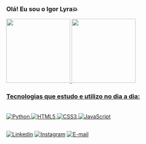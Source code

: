### Olá! Eu sou o Igor Lyra💥

<div align="left">
  <a href="https://github.com/IgorLyra">
  <img height="170em" src="https://github-readme-stats.vercel.app/api?username=igorlyra&show_icons=true&theme=dark&include_all_commits=true&count_private=true"/>
  <img height="170em" src="https://github-readme-stats.vercel.app/api/top-langs/?username=igorlyra&layout=compact&langs_count=7&theme=dracula"/>
</div>

### Tecnologias que estudo e utilizo no dia a dia:

<div style='display: inline_block'><br/>
  <img align='center' alt='Python' src='https://img.shields.io/badge/Python-14354C?style=for-the-badge&logo=python&logoColor=white'/>
  <img align='center' alt='HTML5' src='https://img.shields.io/badge/HTML5-E34F26?style=for-the-badge&logo=html5&logoColor=white'/>
  <img align='center' alt='CSS3' src='https://img.shields.io/badge/CSS3-1572B6?style=for-the-badge&logo=css3&logoColor=white'/>
  <img align='center' alt='JavaScript' src='https://img.shields.io/badge/JavaScript-F7DF1E?style=for-the-badge&logo=javascript&logoColor=black'/>
</div>

##
[![Linkedin](https://img.shields.io/badge/LinkedIn-0077B5?style=for-the-badge&logo=linkedin&logoColor=white)](www.linkedin.com/in/igorpaimlyra) [![Instagram](https://img.shields.io/badge/Instagram-E4405F?style=for-the-badge&logo=instagram&logoColor=white)](https://www.instagram.com/lpi_igor/) [![E-mail](https://img.shields.io/badge/Microsoft_Outlook-0078D4?style=for-the-badge&logo=microsoft-outlook&logoColor=white)][def]


[def]: mailto:igorpaimlyra@hotmail.com